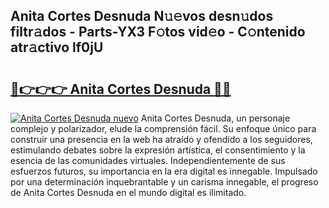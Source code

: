 ## Anita Cortes Desnuda N𝚞𝚎vos desn𝚞dos filtr𝚊dos - Parts-YX3 F𝚘tos vid𝚎o - C𝚘ntenido atr𝚊ctivo lf0jU

# <h2><a href="http://mbavlui.tromn.icu/?c=Anita+Cortes+Desnuda">🔗👉👉👉 Anita Cortes Desnuda 🔗🔗</a></h2>

[![Anita Cortes Desnuda nuevo](https://i.imgur.com/pEAQMta.gif)](http://mbavlui.tromn.icu/?c=Anita+Cortes+Desnuda)
Anita Cortes Desnuda, un personaje complejo y polarizador, elude la comprensión fácil. Su enfoque único para construir una presencia en la web ha atraído y ofendido a los seguidores, estimulando debates sobre la expresión artística, el consentimiento y la esencia de las comunidades virtuales. Independientemente de sus esfuerzos futuros, su importancia en la era digital es innegable. Impulsado por una determinación inquebrantable y un carisma innegable, el progreso de Anita Cortes Desnuda en el mundo digital es ilimitado.
